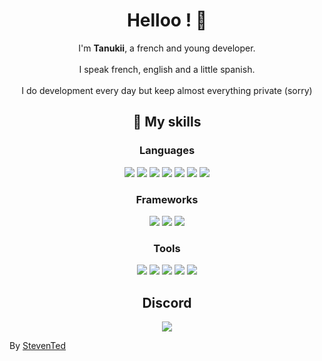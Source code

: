 <h1 align="center">Helloo ! 👋</h1>
<p align="center">
I'm <b>Tanukii</b>, a french and young developer. <br><br>I speak french, english and a little spanish. <br><br>I do development every day but keep almost everything private (sorry)
</p>
<h2 align="center">🎨 My skills </h2>
<h3 align="center">Languages </h3>
<p align="center">
  <img src="https://img.shields.io/badge/javascript%20-%23323330.svg?&style=for-the-badge&logo=javascript&logoColor=%23F7DF1E"/>
  <img src="https://img.shields.io/badge/lua%20-%23323330.svg?&style=for-the-badge&logo=lua&logoColor=%237575D0"/>
  <img src="https://img.shields.io/badge/python%20-%23323330.svg?&style=for-the-badge&logo=python&logoColor=%23ffda4c"/>
  <img src="https://img.shields.io/badge/html%20-%23323330.svg?&style=for-the-badge&logo=html5&logoColor=%23E34F26"/>
  <img src="https://img.shields.io/badge/css%20-%23323330.svg?&style=for-the-badge&logo=css3&logoColor=%231572B6"/>
  <img src="https://img.shields.io/badge/php%20-%23323330.svg?&style=for-the-badge&logo=php"/>
  <img src="https://img.shields.io/badge/mysql%20-%23323330.svg?&style=for-the-badge&logo=mysql&logoColor=%23F7DF1E"/>
<h3 align="center">Frameworks </h3>
<p align="center">
  <img src="https://img.shields.io/badge/discord.js%20-%23323330.svg?&style=for-the-badge&logo=discord&logoColor=%235d6af2"/>
  <img src="https://img.shields.io/badge/rageui%20-%23323330.svg?&style=for-the-badge&logo=fivem&logoColor=%23e27521"/>
  <img src="https://img.shields.io/badge/esx%20-%23323330.svg?&style=for-the-badge&logo=fivem&logoColor=%23e27521"/>
<h3 align="center">Tools </h3>
<p align="center">
  <img src="https://img.shields.io/badge/visual studio code%20-%23323330.svg?&style=for-the-badge&logo=visualstudiocode&logoColor=%2346a9ee"/>
  <img src="https://img.shields.io/badge/git%20-%23323330.svg?&style=for-the-badge&logo=git&logoColor=%23f15639"/>
  <img src="https://img.shields.io/badge/node.js%20-%23323330.svg?&style=for-the-badge&logo=node.js&logoColor=%2358a149"/>
  <img src="https://img.shields.io/badge/figma%20-%23323330.svg?&style=for-the-badge&logo=figma&logoColor=white"/>
  <img src="https://img.shields.io/badge/adobe photoshop%20-%23323330.svg?&style=for-the-badge&logo=adobephotoshop&logoColor=%230bacf4"/>
<div align="center">
<h2 align="center"> Discord </h2>
<img src="https://lanyard-profile-readme.vercel.app/api/670255715553902612" align="center">
</div>
<p>By <a href="https://github.com/StevenTedYT">StevenTed</a></</p>
